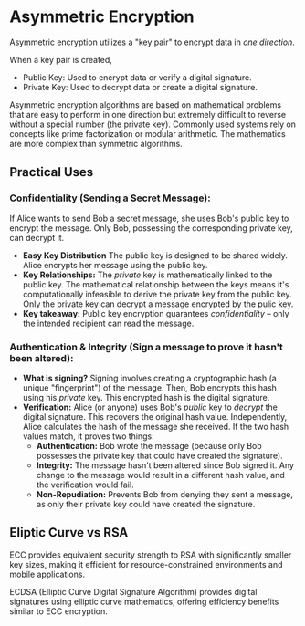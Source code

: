 # Asymmetric Encryption

Asymmetric encryption utilizes a "key pair" to encrypt data in _one direction_.

When a key pair is created,
- Public Key: Used to encrypt data or verify a digital signature.
- Private Key: Used to decrypt data or create a digital signature.

Asymmetric encryption algorithms are based on mathematical problems that are easy to perform in one direction but extremely difficult to reverse without a special number (the private key).  Commonly used systems rely on concepts like prime factorization or modular arithmetic.  The mathematics are more complex than symmetric algorithms.

## Practical Uses

### Confidentiality (Sending a Secret Message):
If Alice wants to send Bob a secret message, she uses Bob's public key to encrypt the message. Only Bob, possessing the corresponding private key, can decrypt it.

-   **Easy Key Distribution**  The public key is designed to be shared widely. Alice encrypts her message using the public key.
-   **Key Relationships:**  The *private* key is mathematically linked to the public key. The mathematical relationship between the keys means it's computationally infeasible to derive the private key from the public key.
Only the private key can decrypt a message encrypted by the pulic key.
-   **Key takeaway:**  Public key encryption guarantees *confidentiality* – only the intended recipient can read the message.

### Authentication & Integrity (Sign a message to prove it hasn't been altered):
-   **What is signing?**  Signing involves creating a cryptographic hash (a unique "fingerprint") of the message.  Then, Bob encrypts this hash using his *private* key. This encrypted hash is the digital signature.
-   **Verification:**  Alice (or anyone) uses Bob's *public* key to *decrypt* the digital signature.  This recovers the original hash value.  Independently, Alice calculates the hash of the message she received.  If the two hash values match, it proves two things:
    - **Authentication:** Bob wrote the message (because only Bob possesses the private key that could have created the signature).
    - **Integrity:** The message hasn't been altered since Bob signed it. Any change to the message would result in a different hash value, and the verification would fail.
    - **Non-Repudiation:** Prevents Bob from denying they sent a message, as only their private key could have created the signature.


## Eliptic Curve vs RSA

ECC provides equivalent security strength to RSA with significantly smaller key sizes, making it efficient for resource-constrained environments and mobile applications.

ECDSA (Elliptic Curve Digital Signature Algorithm) provides digital signatures using elliptic curve mathematics, offering efficiency benefits similar to ECC encryption.
